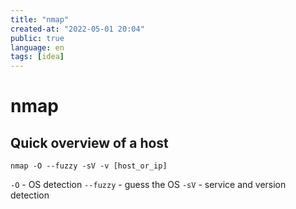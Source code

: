 ```yaml
---
title: "nmap"
created-at: "2022-05-01 20:04"
public: true
language: en
tags: [idea]
---
```


# nmap

## Quick overview of a host

```
nmap -O --fuzzy -sV -v [host_or_ip]
```

`-O` - OS detection
`--fuzzy` - guess the OS
`-sV` - service and version detection

